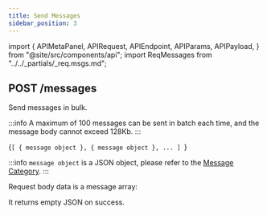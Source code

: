 ```yaml
---
title: Send Messages
sidebar_position: 3
---
```


import {
  APIMetaPanel,
  APIRequest,
  APIEndpoint,
  APIParams,
  APIPayload,
} from "@site/src/components/api";
import ReqMessages from "../../_partials/_req.msgs.md";

## POST /messages

Send messages in bulk.

:::info
A maximum of 100 messages can be sent in batch each time, and the message body cannot exceed 128Kb.
:::

<APIEndpoint url="/messages" />

<APIMetaPanel scope="Authorized" />

<APIPayload>{`[
  { message object },
  { message object },
  ...
]
`}</APIPayload>

:::info
`message object` is a JSON object, please refer to the [Message Category](./category).
:::

<APIRequest
  title="Send Messages"
  method="POST"
  url="/messages --data PAYLOAD"
/>

Request body data is a message array:

<ReqMessages />

It returns empty JSON on success.
